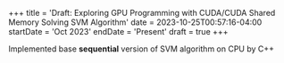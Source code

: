 +++
title = 'Draft: Exploring GPU Programming with CUDA/CUDA Shared Memory Solving SVM Algorithm'
date = 2023-10-25T00:57:16-04:00
startDate = 'Oct 2023'
endDate = 'Present'
draft = true
+++

Implemented base **sequential** version of SVM algorithm on CPU by C++

<!--more-->
